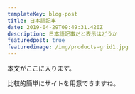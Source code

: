 ```yaml
---
templateKey: blog-post
title: 日本語記事
date: 2019-04-29T09:49:31.420Z
description: 日本語記事だと表示はどうか
featuredpost: true
featuredimage: /img/products-grid1.jpg
---
```

本文がここに入ります。



比較的簡単にサイトを用意できますね。

